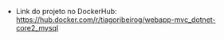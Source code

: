 - Link do projeto no DockerHub:
https://hub.docker.com/r/tiagoribeirog/webapp-mvc_dotnet-core2_mysql